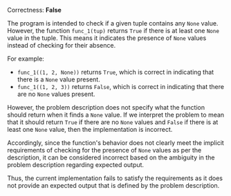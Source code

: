 Correctness: **False**

The program is intended to check if a given tuple contains any `None` value. However, the function `func_1(tup)` returns `True` if there is at least one `None` value in the tuple. This means it indicates the presence of `None` values instead of checking for their absence.

For example:
- `func_1((1, 2, None))` returns `True`, which is correct in indicating that there is a `None` value present.
- `func_1((1, 2, 3))` returns `False`, which is correct in indicating that there are no `None` values present.

However, the problem description does not specify what the function should return when it finds a `None` value. If we interpret the problem to mean that it should return `True` if there are no `None` values and `False` if there is at least one `None` value, then the implementation is incorrect.

Accordingly, since the function's behavior does not clearly meet the implicit requirements of checking for the presence of `None` values as per the description, it can be considered incorrect based on the ambiguity in the problem description regarding expected output. 

Thus, the current implementation fails to satisfy the requirements as it does not provide an expected output that is defined by the problem description.